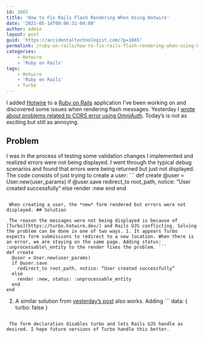 ```yaml
---
id: 1665
title: 'How to Fix Rails Flash Rendering When Using Hotwire'
date: '2021-05-14T09:06:31-04:00'
author: admin
layout: post
guid: 'https://accidentaltechnologist.com/?p=1665'
permalink: /ruby-on-rails/how-to-fix-rails-flash-rendering-when-using-hotwire/
categories:
    - Hotwire
    - 'Ruby on Rails'
tags:
    - Hotwire
    - 'Ruby on Rails'
    - Turbo
---
```


I added [Hotwire](https://hotwire.dev/) to a [Ruby on Rails](https://rubyonrails.org/) application I’ve been working on and discovered some issues when rendering flash messages. Yesterday I [wrote about problems related to CORS error using OmniAuth](https://accidentaltechnologist.com/ruby-on-rails/hotwire-fix-for-cors-error-when-using-omniauth/). Today’s is not as exciting but still as annoying.

## Problem

 I was in the process of testing some validation changes I implemented and realized errors were not being displayed. I went through the typical debug scenarios and found that errors were being returned but just not displayed. The code consists of just trying to create a user: ```
def create
  @user = User.new(user_params)
  if @user.save
    redirect_to root_path, notice: “User created successfully“
  else
    render :new
  end
end
```

 When creating a user, the *new* form rendered but errors were not displayed. ## Solution

 The reason the messages were not being displayed is because of [Turbo](https://turbo.hotwire.dev/) and Rails UJS conflicting. Solving the problem can be done in one of two ways. 1. It appears Turbo expects form submissions to redirect to a new location. When there is an error, we are staying on the same page. Adding status: :unprocessable\_entity to the render fixes the problem. ```
def create
  @user = User.new(user_params)
  if @user.save
    redirect_to root_path, notice: “User created successfully“
  else
    render :new, status: :unprocessable_entity 
  end
end
```

 2. A similar solution from [yesterday’s post](https://accidentaltechnologist.com/ruby-on-rails/hotwire-fix-for-cors-error-when-using-omniauth/) also works. Adding ```
data: { turbo: false }
```

 The form declaration disables turbo and lets Rails UJS handle as desired. I hope future versions of Turbo handle this better.